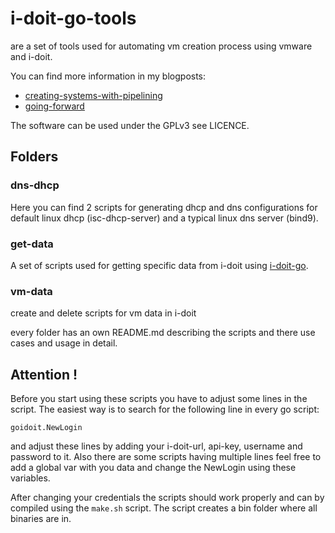 # i-doit-go-tools

are a set of tools used for automating vm creation process using vmware and i-doit.

You can find more information in my blogposts:
- [creating-systems-with-pipelining](https://developer.epages.com/blog/2015/08/03/creating-systems-with-pipelining.html)
- [going-forward](https://developer.epages.com/blog/2017/08/01/going-forward.html)

The software can be used under the GPLv3 see LICENCE.

## Folders

### dns-dhcp
Here you can find 2 scripts for generating dhcp and dns configurations for default linux dhcp (isc-dhcp-server) and a typical linux dns server (bind9).

### get-data
A set of scripts used for getting specific data from i-doit using [i-doit-go](https://github.com/cseeger-epages/i-doit-go-api).

### vm-data
create and delete scripts for vm data in i-doit

every folder has an own README.md describing the scripts and there use cases and usage in detail.

## Attention !

Before you start using these scripts you have to adjust some lines in the script. The easiest way is to search for the following line in every go script:

```
goidoit.NewLogin
```
and adjust these lines by adding your i-doit-url, api-key, username and password to it. Also there are some scripts having multiple lines feel free to add a global var with you data
and change the NewLogin using these variables.

After changing your credentials the scripts should work properly and can by compiled using the `make.sh` script. The script creates a bin folder where all binaries are in.
